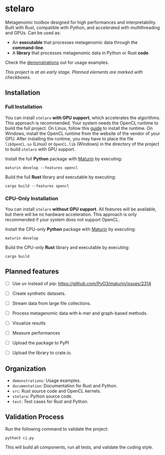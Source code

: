 # stelaro

Metagenomic toolbox designed for high performances and interpretability. Built with Rust,
compatible with Python, and accelerated with multithreading and GPUs. Can be used as:

- An **executable** that processes metagenomic data through the **command-line**.
- A **library** that processes metagenomic data in Python or Rust **code**.

Check the [demonstrations](demonstrations/README.md) out for usage examples.

*This project is at an early stage. Planned elements are marked with checkboxes.*


## Installation


### Full Installation

You can install `stelaro` **with GPU support**, which accelerates the algorithms. This approach is
recommended. Your system needs the OpenCL runtime to build the full project. On Linux, follow this
[guide](https://github.com/KhronosGroup/OpenCL-Guide/blob/main/chapters/getting_started_linux.md)
to install the runtime. On Windows, install the OpenCL runtime from the website of the vendor of
your GPU. After installing the runtime, you may have to place the file `libOpenCL.so` (Linux) or
`OpenCL.lib` (Windows) in the directory of the project to build `stelaro` with GPU support.

Install the full **Python** package with [Maturin](https://pypi.org/project/maturin/0.8.2/) by
executing:

```
maturin develop --features opencl
```

Build the full **Rust** library and executable by executing:

```
cargo build --features opencl
```


### CPU-Only Installation

You can install `stelaro` **without GPU support**. All features will be available, but there will be
no hardware acceleration. This approach is only recommended if your system does not support OpenCL.

Install the CPU-only  **Python** package with [Maturin](https://pypi.org/project/maturin/0.8.2/) by
executing:

```
maturin develop
```

Build the CPU-only **Rust** library and executable by executing:

```
cargo build
```


## Planned features

- [ ] Use uv instead of pip: https://github.com/PyO3/maturin/issues/2314
- [ ] Create synthetic datasets.
- [ ] Stream data from large file collections.
- [ ] Process metagenomic data with k-mer and graph-based methods.
- [ ] Visualize results
- [ ] Measure performances
- [ ] Upload the package to PyPI
- [ ] Upload the library to crate.io.


## Organization

- `demonstrations`: Usage examples.
- `documentation`: Documentation for Rust and Python.
- `src`: Rust source code and OpenCL kernels.
- `stelaro`: Python source code.
- `test`: Test cases for Rust and Python.


## Validation Process

Run the following command to validate the project:

```
python3 ci.py
```

This will build all components, run all tests, and validate the coding style.
